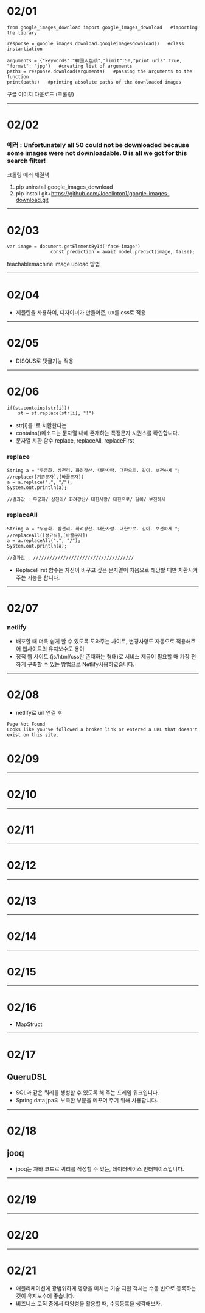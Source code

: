 # 02/01
```
from google_images_download import google_images_download   #importing the library

response = google_images_download.googleimagesdownload()   #class instantiation

arguments = {"keywords":"韓国人塩顔","limit":50,"print_urls":True, "format": "jpg"}   #creating list of arguments
paths = response.download(arguments)   #passing the arguments to the function
print(paths)   #printing absolute paths of the downloaded images
```
구글 이미지 다운로드 (크롤링)

---

# 02/02

### 에러 : Unfortunately all 50 could not be downloaded because some images were not downloadable. 0 is all we got for this search filter!
크롤링 에러 해결책
1. pip uninstall google_images_download
2. pip install git+https://github.com/Joeclinton1/google-images-download.git

---

# 02/03

```
var image = document.getElementById('face-image')
                const prediction = await model.predict(image, false);
```
teachablemachine image upload 방법

---

# 02/04
- 제플린을 사용하여, 디자이너가 만들어준, ux를 css로 적용

---

# 02/05

- DISQUS로 댓글기능 적용

---

# 02/06

```
if(st.contains(str[i]))
    st = st.replace(str[i], "!")
```
- str[i]를 !로 치환한다는 
- contains()메소드는 문자열 내에 존재하는 특정문자 시퀀스를 확인합니다.
- 문자열 치환 함수 replace, replaceAll, replaceFirst

### replace
```
String a = "무궁화. 삼천리. 화려강산. 대한사람. 대한으로. 길이. 보전하세 ";
//replace([기존문자],[바꿀문자])
a = a.replace(".", "/");
System.out.println(a);

//결과값 : 무궁화/ 삼천리/ 화려강산/ 대한사람/ 대한으로/ 길이/ 보전하세
```

### replaceAll
```
String a = "무궁화. 삼천리. 화려강산. 대한사람. 대한으로. 길이. 보전하세 ";
//replaceAll([정규식],[바꿀문자])
a = a.replaceAll(".", "/");
System.out.println(a);

//결과값 : /////////////////////////////////////
```

- ReplaceFirst 함수는 자신이 바꾸고 싶은 문자열이 처음으로 해당할 때만 치환시켜주는 기능을 합니다.

---

# 02/07

### netlify
- 배포할 때 더욱 쉽게 할 수 있도록 도와주는 사이트, 변경사항도 자동으로 적용해주어 웹사이트의 유지보수도 용이
- 정적 웹 사이트 (js/html/css만 존재하는 형태)로 서비스 제공이 필요할 때 가장 편하게 구축할 수 있는 방법으로 Netlify사용하였습니다.

---

# 02/08

- netlify로 url 연결 후 
```
Page Not Found
Looks like you've followed a broken link or entered a URL that doesn't exist on this site.
```

# 02/09

---

# 02/10

---

# 02/11

---

# 02/12

---

# 02/13

---
# 02/14

---

# 02/15

---

# 02/16

- MapStruct

---

# 02/17
## QueruDSL
- SQL과 같은 쿼리를 생성할 수 있도록 해 주는 프레임 워크입니다. 
- Spring data jpa의 부족한 부분을 메꾸어 주기 위해 사용합니다. 

---

# 02/18

## jooq
- jooq는 자바 코드로 쿼리를 작성할 수 있는, 데이터베이스 인터페이스입니다.

---

# 02/19

---

# 02/20

---

# 02/21

- 애플리케이션에 광범위하게 영향을 미치는 기술 지원 객체는 수동 빈으로 등록하는것이 유지보수에 좋습니다.
- 비즈니스 로직 중에서 다양성을 활용할 때, 수동등록을 생각해보자.
